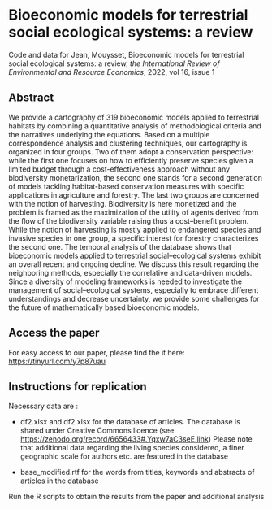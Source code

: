 # Bioeconomic models for terrestrial social ecological systems: a review

Code and data for Jean, Mouysset, Bioeconomic models for terrestrial social ecological systems: a review, *the International Review of Environmental and Resource Economics*, 2022, vol 16, issue 1

## Abstract

We provide a cartography of 319 bioeconomic models applied to terrestrial habitats by combining a quantitative analysis of methodological criteria and the narratives underlying the equations. Based on a multiple correspondence analysis and clustering techniques, our cartography is organized in four groups. Two of them adopt a conservation perspective: while the first one focuses on how to efficiently preserve species given a limited budget through a cost-effectiveness approach without any biodiversity monetarization, the second one stands for a second generation of models tackling habitat-based conservation measures with specific applications in agriculture and forestry. The last two groups are concerned with the notion of harvesting. Biodiversity is here monetized and the problem is framed as the maximization of the utility of agents derived from the flow of the biodiversity variable raising thus a cost–benefit problem. While the notion of harvesting is mostly applied to endangered species and invasive species in one group, a specific interest for forestry characterizes the second one. The temporal analysis of the database shows that bioeconomic models applied to terrestrial social–ecological systems exhibit an overall recent and ongoing decline. We discuss this result regarding the neighboring methods, especially the correlative and data-driven models. Since a diversity of modeling frameworks is needed to investigate the management of social–ecological systems, especially to embrace different understandings and decrease uncertainty, we provide some challenges for the future of mathematically based bioeconomic models.

## Access the paper

For easy access to our paper, please find the it here: https://tinyurl.com/y7p87uau

## Instructions for replication

Necessary data are : 
- df2.xlsx and df2.xlsx for the database of articles.
  The database is shared under Creative Commons licence (see https://zenodo.org/record/6656433#.Yqxw7aC3seE.link)
  Please note that additional data regarding the living species considered, a finer geographic scale for authors etc. are featured in the database
  
- base_modified.rtf for the words from titles, keywords and abstracts of articles in the database

Run the R scripts to obtain the results from the paper and additional analysis

